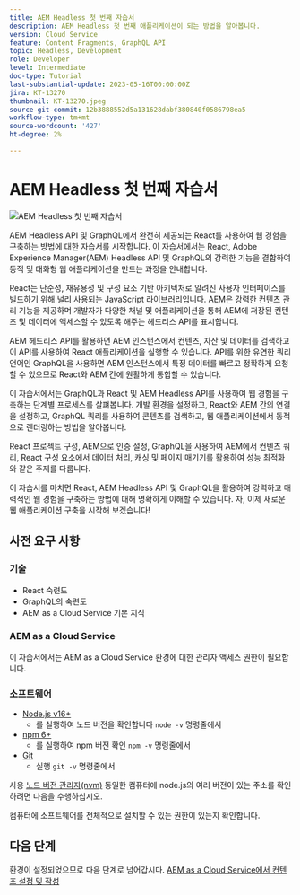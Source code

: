 ```yaml
---
title: AEM Headless 첫 번째 자습서
description: AEM Headless 첫 번째 애플리케이션이 되는 방법을 알아봅니다.
version: Cloud Service
feature: Content Fragments, GraphQL API
topic: Headless, Development
role: Developer
level: Intermediate
doc-type: Tutorial
last-substantial-update: 2023-05-16T00:00:00Z
jira: KT-13270
thumbnail: KT-13270.jpeg
source-git-commit: 12b3888552d5a131628dabf380840f0586798ea5
workflow-type: tm+mt
source-wordcount: '427'
ht-degree: 2%

---
```



# AEM Headless 첫 번째 자습서

![AEM Headless 첫 번째 자습서](./assets/overview/overview.png)

AEM Headless API 및 GraphQL에서 완전히 제공되는 React를 사용하여 웹 경험을 구축하는 방법에 대한 자습서를 시작합니다. 이 자습서에서는 React, Adobe Experience Manager(AEM) Headless API 및 GraphQL의 강력한 기능을 결합하여 동적 및 대화형 웹 애플리케이션을 만드는 과정을 안내합니다.

React는 단순성, 재유용성 및 구성 요소 기반 아키텍처로 알려진 사용자 인터페이스를 빌드하기 위해 널리 사용되는 JavaScript 라이브러리입니다. AEM은 강력한 컨텐츠 관리 기능을 제공하며 개발자가 다양한 채널 및 애플리케이션을 통해 AEM에 저장된 컨텐츠 및 데이터에 액세스할 수 있도록 해주는 헤드리스 API를 표시합니다.

AEM 헤드리스 API를 활용하면 AEM 인스턴스에서 컨텐츠, 자산 및 데이터를 검색하고 이 API를 사용하여 React 애플리케이션을 실행할 수 있습니다. API를 위한 유연한 쿼리 언어인 GraphQL을 사용하면 AEM 인스턴스에서 특정 데이터를 빠르고 정확하게 요청할 수 있으므로 React와 AEM 간에 원활하게 통합할 수 있습니다.

이 자습서에서는 GraphQL과 React 및 AEM Headless API를 사용하여 웹 경험을 구축하는 단계별 프로세스를 살펴봅니다. 개발 환경을 설정하고, React와 AEM 간의 연결을 설정하고, GraphQL 쿼리를 사용하여 콘텐츠를 검색하고, 웹 애플리케이션에서 동적으로 렌더링하는 방법을 알아봅니다.

React 프로젝트 구성, AEM으로 인증 설정, GraphQL을 사용하여 AEM에서 컨텐츠 쿼리, React 구성 요소에서 데이터 처리, 캐싱 및 페이지 매기기를 활용하여 성능 최적화와 같은 주제를 다룹니다.

이 자습서를 마치면 React, AEM Headless API 및 GraphQL을 활용하여 강력하고 매력적인 웹 경험을 구축하는 방법에 대해 명확하게 이해할 수 있습니다. 자, 이제 새로운 웹 애플리케이션 구축을 시작해 보겠습니다!

## 사전 요구 사항

### 기술

+ React 숙련도
+ GraphQL의 숙련도
+ AEM as a Cloud Service 기본 지식

### AEM as a Cloud Service

이 자습서에서는 AEM as a Cloud Service 환경에 대한 관리자 액세스 권한이 필요합니다.

### 소프트웨어

+ [Node.js v16+](https://nodejs.org/en/)
   + 를 실행하여 노드 버전을 확인합니다 `node -v` 명령줄에서
+ [npm 6+](https://www.npmjs.com/)
   + 를 실행하여 npm 버전 확인 `npm -v` 명령줄에서
+ [Git](https://git-scm.com/)
   + 실행 `git -v` 명령줄에서

사용 [노드 버전 관리자(nvm)](https://github.com/nvm-sh/nvm) 동일한 컴퓨터에 node.js의 여러 버전이 있는 주소를 확인하려면 다음을 수행하십시오.

컴퓨터에 소프트웨어를 전체적으로 설치할 수 있는 권한이 있는지 확인합니다.

## 다음 단계

환경이 설정되었으므로 다음 단계로 넘어갑시다. [AEM as a Cloud Service에서 컨텐츠 설정 및 작성](./1-content-modeling.md)
